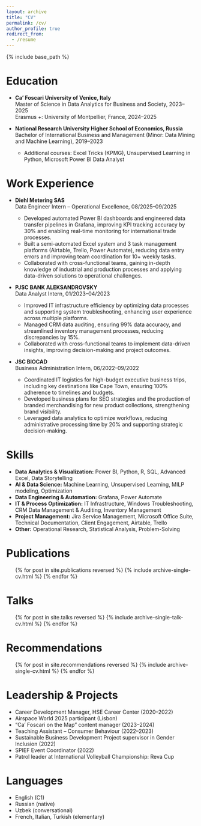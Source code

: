 ```yaml
---
layout: archive
title: "CV"
permalink: /cv/
author_profile: true
redirect_from:
  - /resume
---
```


{% include base_path %}

Education
======
* **Ca’ Foscari University of Venice, Italy**  
  Master of Science in Data Analytics for Business and Society, 2023–2025  
  Erasmus +: University of Montpellier, France, 2024–2025

* **National Research University Higher School of Economics, Russia**  
  Bachelor of International Business and Management (Minor: Data Mining and Machine Learning), 2019–2023  
  - Additional courses: Excel Tricks (KPMG), Unsupervised Learning in Python, Microsoft Power BI Data Analyst

Work Experience
======
* **Diehl Metering SAS**  
  Data Engineer Intern – Operational Excellence, 08/2025–09/2025  
  - Developed automated Power BI dashboards and engineered data transfer pipelines in Grafana, improving KPI tracking accuracy by 30% and enabling real-time monitoring for international trade processes.
  - Built a semi-automated Excel system and 3 task management platforms (Airtable, Trello, Power Automate), reducing data entry errors and improving team coordination for 10+ weekly tasks.
  - Collaborated with cross-functional teams, gaining in-depth knowledge of industrial and production processes and applying data-driven solutions to operational challenges.

* **PJSC BANK ALEKSANDROVSKY**  
  Data Analyst Intern, 01/2023–04/2023  
  - Improved IT infrastructure efficiency by optimizing data processes and supporting system troubleshooting, enhancing user experience across multiple platforms.
  - Managed CRM data auditing, ensuring 99% data accuracy, and streamlined inventory management processes, reducing discrepancies by 15%.
  - Collaborated with cross-functional teams to implement data-driven insights, improving decision-making and project outcomes.

* **JSC BIOCAD**  
  Business Administration Intern, 06/2022–09/2022  
  - Coordinated IT logistics for high-budget executive business trips, including key destinations like Cape Town, ensuring 100% adherence to timelines and budgets.
  - Developed business plans for SEO strategies and the production of branded merchandising for new product collections, strengthening brand visibility.
  - Leveraged data analytics to optimize workflows, reducing administrative processing time by 20% and supporting strategic decision-making.

Skills
======
* **Data Analytics & Visualization:** Power BI, Python, R, SQL, Advanced Excel, Data Storytelling
* **AI & Data Science:** Machine Learning, Unsupervised Learning, MILP modeling, Optimization
* **Data Engineering & Automation:** Grafana, Power Automate
* **IT & Process Optimization:** IT Infrastructure, Windows Troubleshooting, CRM Data Management & Auditing, Inventory Management
* **Project Management:** Jira Service Management, Microsoft Office Suite, Technical Documentation, Client Engagement, Airtable, Trello
* **Other:** Operational Research, Statistical Analysis, Problem-Solving

Publications
======
<ul>
{% for post in site.publications reversed %}
  {% include archive-single-cv.html %}
{% endfor %}
</ul>

Talks
======
<ul>
{% for post in site.talks reversed %}
  {% include archive-single-talk-cv.html %}
{% endfor %}
</ul>

Recommendations
======
<ul>
{% for post in site.recommendations reversed %}
  {% include archive-single-cv.html %}
{% endfor %}
</ul>

Leadership & Projects
======
* Career Development Manager, HSE Career Center (2020–2022)
* Airspace World 2025 participant (Lisbon)
* “Ca’ Foscari on the Map” content manager (2023–2024)
* Teaching Assistant – Consumer Behaviour (2022–2023)
* Sustainable Business Development Project supervisor in Gender Inclusion (2022)
* SPIEF Event Coordinator (2022)
* Patrol leader at International Volleyball Championship: Reva Cup

Languages
======
* English (C1)
* Russian (native)
* Uzbek (conversational)
* French, Italian, Turkish (elementary)